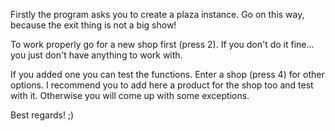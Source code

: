 Firstly the program asks you to create a plaza instance.
Go on this way, because the exit thing is not a big show!

To work properly go for a new shop first (press 2). If you don't do it fine... you just don't have anything to work with.

If you added one you can test the functions.
Enter a shop (press 4) for other options.
I recommend you to add here a product for the shop too and test with it. Otherwise you will come up with some exceptions.

Best regards! ;)
